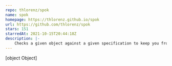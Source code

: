 ```yaml
---
repo: thlorenz/spok
name: spok
homepage: https://thlorenz.github.io/spok
url: https://github.com/thlorenz/spok
stars: 151
starredAt: 2021-10-15T20:44:18Z
description: |-
    Checks a given object against a given specification to keep you from writing boilerplate tests.
---
```


[object Object]

